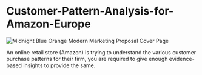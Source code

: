 # Customer-Pattern-Analysis-for-Amazon-Europe
![Midnight Blue   Orange Modern Marketing Proposal Cover Page](https://github.com/AdityaSensarma/Customer-Pattern-Analysis-for-Amazon-Europe/assets/88621255/e5f5c30e-eb98-463b-ac54-6039483acd1e)

An online retail store (Amazon) is trying to understand the various customer purchase patterns for their firm, you are required to give enough evidence-based insights to provide the same.
